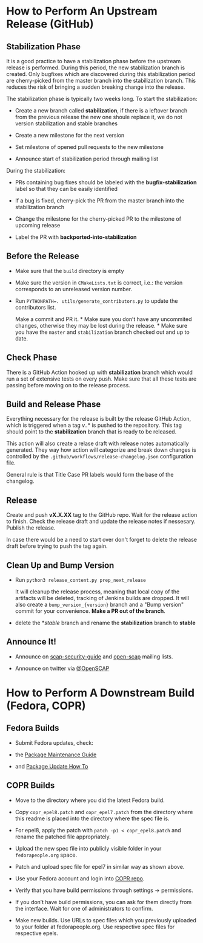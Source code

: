 How to Perform An Upstream Release (GitHub)
===========================================

Stabilization Phase
-------------------

It is a good practice to have a stabilization phase before the upstream release
is performed. During this period, the new stabilization branch is created. Only
bugfixes which are discovered during this stabilization period are cherry-picked
from the master branch into the stabilization branch. This reduces the risk of
bringing a sudden breaking change into the release.

The stabilization phase is typically two weeks long. To start the stabilization:

- Create a new branch called **stabilization**, if there is a leftover branch
  from the previous release the new one shoule replace it, we do not version
  stabilization and stable branches

- Create a new milestone for the next version

- Set milestone of opened pull requests to the new milestone

- Announce start of stabilization period through mailing list

During the stabilization:

- PRs containing bug fixes should be labeled with the **bugfix-stabilization** label
  so that they can be easily identified

- If a bug is fixed, cherry-pick the PR from the master branch into the
  stabilization branch

- Change the milestone for the cherry-picked PR to the milestone of upcoming
  release

- Label the PR with **backported-into-stabilization**


Before the Release
------------------

-   Make sure that the `build` directory is empty

-   Make sure the version in `CMakeLists.txt` is correct, i.e.: the
    version corresponds to an unreleased version number.

-   Run `PYTHONPATH=. utils/generate_contributors.py` to update the
    contributors list.

    Make a commit and PR it. \* Make sure you don’t have any uncommited
    changes, otherwise they may be lost during the release. \* Make sure
    you have the `master` and `stabilization` branch checked
    out and up to date.


Check Phase
-----------

There is a GitHub Action hooked up with **stabilization** branch which
would run a set of extensive tests on every push. Make sure that all these tests
are passing before moving on to the release process.


Build and Release Phase
-----------------------

Everything necessary for the release is built by the release GitHub Action,
which is triggered when a tag **v*.*.*** is pushed to the repository. This tag
should point to the **stabilization** branch that is ready to be released.

This action will also create a relase draft with release notes automatically
generated. They way how action will categorize and break down changes is
controlled by the `.github/workflows/release-changelog.json` configuration file.

General rule is that Title Case PR labels would form the base of the changelog.


Release
-------

Create and push **vX.X.XX** tag to the GitHub repo. Wait for the release action
to finish. Check the release draft and update the release notes if nessesary.
Publish the release.

In case there would be a need to start over don't forget to delete the release
draft before trying to push the tag again.


Clean Up and Bump Version
-------------------------

-   Run `python3 release_content.py prep_next_release`

    It will cleanup the release process, meaning that local copy of the
    artifacts will be deleted, tracking of Jenkins builds are dropped.
    It will also create a `bump_version_{version}` branch and a "Bump
    version" commit for your convenience.
    **Make a PR out of the branch**.

- delete the **stable* branch and rename the **stabilization** branch to **stable**


Announce It!
------------

-   Announce on
    [scap-security-guide](https://lists.fedorahosted.org/admin/lists/scap-security-guide.lists.fedorahosted.org/)
    and
    [open-scap](https://www.redhat.com/mailman/listinfo/open-scap-list)
    mailing lists.

-   Announce on twitter via [@OpenSCAP](https://twitter.com/openscap)


How to Perform A Downstream Build (Fedora, COPR)
================================================

Fedora Builds
-------------

-   Submit Fedora updates, check:

-   the [Package Maintenance
    Guide](https://fedoraproject.org/wiki/Package_maintenance_guide)

-   and [Package Update How
    To](https://fedoraproject.org/wiki/Package_update_HOWTO)


COPR Builds
-----------

-   Move to the directory where you did the latest Fedora build.

-   Copy `copr_epel8.patch` and `copr_epel7.patch` from the directory where this
    readme is placed into the directory where the spec file is.

-   For epel8, apply the patch with `patch -p1 < copr_epel8.patch` and
    rename the patched file appropriately.

-   Upload the new spec file into publicly visible folder in your
    `fedorapeople.org` space.

-   Patch and upload spec file for epel7 in similar way as shown above.

-   Use your Fedora account and login into [COPR
    repo](https://copr.fedorainfracloud.org/coprs/openscapmaint/openscap-latest/).

-   Verify that you have build permissions through settings →
    permissions.

-   If you don’t have build permissions, you can ask for them directly
    from the interface. Wait for one of administrators to confirm.

-   Make new builds. Use URLs to spec files which you previously
    uploaded to your folder at fedorapeople.org. Use respective spec
    files for respective epels.
